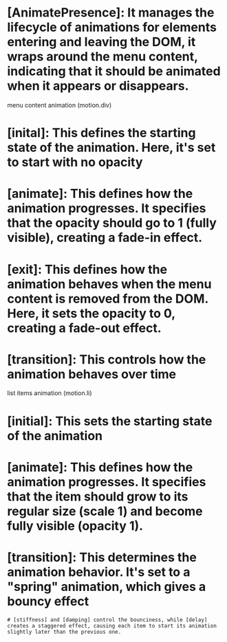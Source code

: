 # [AnimatePresence]: It manages the lifecycle of animations for elements entering and leaving the DOM, it wraps around the menu content, indicating that it should be animated when it appears or disappears.

menu content animation (motion.div)
# [inital]: This defines the starting state of the animation. Here, it's set to start with no opacity

# [animate]: This defines how the animation progresses. It specifies that the opacity should go to 1 (fully visible), creating a fade-in effect.

# [exit]: This defines how the animation behaves when the menu content is removed from the DOM. Here, it sets the opacity to 0, creating a fade-out effect.

# [transition]: This controls how the animation behaves over time

list items animation (motion.li)
# [initial]: This sets the starting state of the animation

# [animate]: This defines how the animation progresses. It specifies that the item should grow to its regular size (scale 1) and become fully visible (opacity 1).

# [transition]: This determines the animation behavior. It's set to a "spring" animation, which gives a bouncy effect

    # [stiffness] and [damping] control the bounciness, while [delay] creates a staggered effect, causing each item to start its animation slightly later than the previous one.